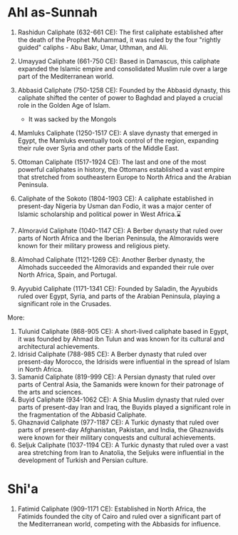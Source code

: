 # Ahl as-Sunnah
1. Rashidun Caliphate (632-661 CE): The first caliphate established after the death of the Prophet Muhammad, it was ruled by the four "rightly guided" caliphs - Abu Bakr, Umar, Uthman, and Ali.
2. Umayyad Caliphate (661-750 CE): Based in Damascus, this caliphate expanded the Islamic empire and consolidated Muslim rule over a large part of the Mediterranean world.
3. Abbasid Caliphate (750-1258 CE): Founded by the Abbasid dynasty, this caliphate shifted the center of power to Baghdad and played a crucial role in the Golden Age of Islam.
	- It was sacked by the Mongols
4. Mamluks Caliphate (1250-1517 CE): A slave dynasty that emerged in Egypt, the Mamluks eventually took control of the region, expanding their rule over Syria and other parts of the Middle East.
5. Ottoman Caliphate (1517-1924 CE): The last and one of the most powerful caliphates in history, the Ottomans established a vast empire that stretched from southeastern Europe to North Africa and the Arabian Peninsula.
6. Caliphate of the Sokoto (1804-1903 CE): A caliphate established in present-day Nigeria by Usman dan Fodio, it was a major center of Islamic scholarship and political power in West Africa.⌛

7. Almoravid Caliphate (1040-1147 CE): A Berber dynasty that ruled over parts of North Africa and the Iberian Peninsula, the Almoravids were known for their military prowess and religious piety.
8. Almohad Caliphate (1121-1269 CE): Another Berber dynasty, the Almohads succeeded the Almoravids and expanded their rule over North Africa, Spain, and Portugal.
9. Ayyubid Caliphate (1171-1341 CE): Founded by Saladin, the Ayyubids ruled over Egypt, Syria, and parts of the Arabian Peninsula, playing a significant role in the Crusades.

More:
1. Tulunid Caliphate (868-905 CE): A short-lived caliphate based in Egypt, it was founded by Ahmad ibn Tulun and was known for its cultural and architectural achievements.
2. Idrisid Caliphate (788-985 CE): A Berber dynasty that ruled over present-day Morocco, the Idrisids were influential in the spread of Islam in North Africa.
3. Samanid Caliphate (819-999 CE): A Persian dynasty that ruled over parts of Central Asia, the Samanids were known for their patronage of the arts and sciences.
4. Buyid Caliphate (934-1062 CE): A Shia Muslim dynasty that ruled over parts of present-day Iran and Iraq, the Buyids played a significant role in the fragmentation of the Abbasid Caliphate.
5. Ghaznavid Caliphate (977-1187 CE): A Turkic dynasty that ruled over parts of present-day Afghanistan, Pakistan, and India, the Ghaznavids were known for their military conquests and cultural achievements.
6. Seljuk Caliphate (1037-1194 CE): A Turkic dynasty that ruled over a vast area stretching from Iran to Anatolia, the Seljuks were influential in the development of Turkish and Persian culture.

# Shi'a
1. Fatimid Caliphate (909-1171 CE): Established in North Africa, the Fatimids founded the city of Cairo and ruled over a significant part of the Mediterranean world, competing with the Abbasids for influence.